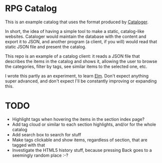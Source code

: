 RPG Catalog
===========

This is an example catalog that uses the format produced by
[Cataloger](https://github.com/emanchado/cataloger).

In short, the idea of having a simple tool to make a static,
catalog-like websites. Cataloger would maintain the database with the
content and export it to JSON, and another program (a client, if you
will) would read that static JSON file and present the catalog.

This repo is an example of a catalog client: it reads a JSON file that
describes the items in the catalog and shows it, allowing the user to
browse the categories, filter by tags, see similar items to the
selected one, etc.

I wrote this partly as an experiment, to learn
[Elm](http://elm-lang.org/). Don't expect anything super advanced, and
don't expect I'll be constantly improving or expanding this.

TODO
====

* Highlight tags when hovering the items in the section index page?
* Add tag cloud or similar to each section highlights, and/or for
  the whole catalog
* Add search box to search for stuff
* Make tags clickable and show items, regardless of section, that are
  tagged with that
* Investigate the HTML5 history stuff, because pressing Back goes to a
  seemingly random place :-?
